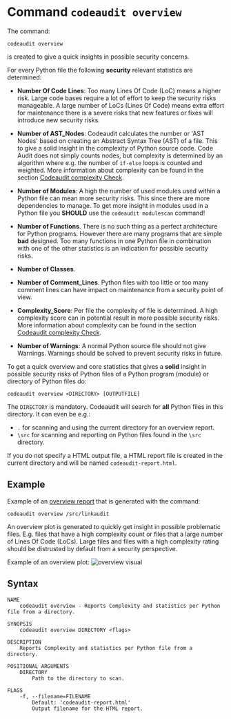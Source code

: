 
# Command `codeaudit overview`

The command:

```
codeaudit overview
```
is created to give a quick insights in possible security concerns.

For every Python file the following **security** relevant statistics are determined:

* **Number Of Code Lines**: Too many Lines Of Code (LoC) means a higher risk. Large code bases require a lot of effort to keep the security risks manageable. A large number of LoCs (Lines Of Code) means extra effort for maintenance there is a severe risks that new features or fixes will introduce new security risks.

* **Number of AST_Nodes**: Codeaudit calculates the number or 'AST Nodes' based on creating an Abstract Syntax Tree (AST) of a file. This to give a solid insight in the complexity of Python source code. Code Audit does not simply counts nodes, but complexity is determined by an algorithm where e.g. the number of `if-else` loops is counted and weighted. More information about complexity can be found in the section [Codeaudit complexity Check](complexitycheck).

* **Number of Modules**: A high the number of used modules used within a Python file can mean more security risks. This since there are more dependencies to manage. To get more insight in modules used in a Python file you **SHOULD** use the `codeaudit modulescan` command!

* **Number of Functions**. There is no such thing as a perfect architecture for Python programs. However there are many programs that are simple **bad** designed. Too many functions in one Python file in combination with one of the other statistics is an indication for possible security risks.

* **Number of Classes**. 

* **Number of Comment_Lines**. Python files with too little or too many comment lines can have impact on maintenance from a security point of view. 

* **Complexity_Score**: Per file the complexity of file is determined. A high complexity score can in potential result in more possible security risks. More information about complexity can be found in the section [Codeaudit complexity Check](complexitycheck).

* **Number of Warnings**: A normal Python source file should not give Warnings. Warnings should be solved to prevent security risks in future. 



To get a quick overview and core statistics that gives a **solid** insight in possible security risks of Python files of a Python program (module) or directory of Python files do:

```text
codeaudit overview <DIRECTORY> [OUTPUTFILE]
```

The `DIRECTORY` is mandatory. Codeaudit will search for **all** Python files in this directory. It can even be e.g.:
* `.` for scanning and using the current directory for an overview report.
* `\src` for scanning and reporting on Python files found in the `\src` directory.

If you do not specify a HTML output file, a HTML report file is created in the current directory and will be named `codeaudit-report.html`.


## Example

Example of an [overview report](examples/overview.html) that is generated with the command:

```
codeaudit overview /src/linkaudit
```

An overview plot  is generated to quickly get insight in possible problematic files. E.g. files that have a high complexity count or files that a large number of Lines Of Code (LoCs). Large files and files with a high complexity rating should be distrusted by default from a security perspective. 

Example of an overview plot:
![overview visual](overviewplot.png)

## Syntax

```text
NAME
    codeaudit overview - Reports Complexity and statistics per Python file from a directory.

SYNOPSIS
    codeaudit overview DIRECTORY <flags>

DESCRIPTION
    Reports Complexity and statistics per Python file from a directory.

POSITIONAL ARGUMENTS
    DIRECTORY
        Path to the directory to scan.

FLAGS
    -f, --filename=FILENAME
        Default: 'codeaudit-report.html'
        Output filename for the HTML report.

```
